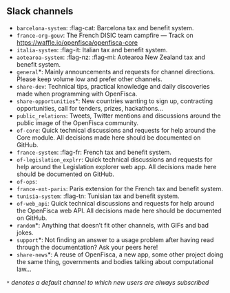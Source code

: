 Slack channels
--------------

- `barcelona-system`: :flag-cat: Barcelona tax and benefit system.
- `france-org-gouv`: The French DISIC team campfire — Track on https://waffle.io/openfisca/openfisca-core
- `italia-system`: :flag-it: Italian tax and benefit system.
- `aotearoa-system`: :flag-nz: :flag-mi: Aotearoa New Zealand tax and benefit system.
- `general`*: Mainly announcements and requests for channel directions. Please keep volume low and prefer other channels.
- `share-dev`: Technical tips, practical knowledge and daily discoveries made when programming with OpenFisca.
- `share-opportunities`*: New countries wanting to sign up, contracting opportunities, call for tenders, prizes, hackathons…
- `public_relations`: Tweets, Twitter mentions and discussions around the public image of the OpenFisca community.
- `of-core`: Quick technical discussions and requests for help around the Core module. All decisions made here should be documented on GitHub.
- `france-system`: :flag-fr: French tax and benefit system.
- `of-legislation_explrr`: Quick technical discussions and requests for help around the Legislation explorer web app. All decisions made here should be documented on GitHub.
- `of-ops`:
- `france-ext-paris`: Paris extension for the French tax and benefit system.
- `tunisia-system`: :flag-tn: Tunisian tax and benefit system.
- `of-web_api`: Quick technical discussions and requests for help around the OpenFisca web API. All decisions made here should be documented on GitHub.
- `random`*: Anything that doesn’t fit other channels, with GIFs and bad jokes.
- `support`*: Not finding an answer to a usage problem after having read through the documentation? Ask your peers here!
- `share-news`*: A reuse of OpenFisca, a new app, some other project doing the same thing, governments and bodies talking about computational law…

_`*` denotes a default channel to which new users are always subscribed_
